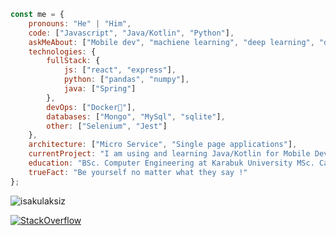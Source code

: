 
```javascript
const me = {
    pronouns: "He" | "Him",
    code: ["Javascript", "Java/Kotlin", "Python"],
    askMeAbout: ["Mobile dev", "machiene learning", "deep learning", "data mining"],
    technologies: {
        fullStack: {
            js: ["react", "express"],
            python: ["pandas", "numpy"],
            java: ["Spring"]
        },
        devOps: ["Docker🐳"],
        databases: ["Mongo", "MySql", "sqlite"],
        other: ["Selenium", "Jest"]
    },
    architecture: ["Micro Service", "Single page applications"],
    currentProject: "I am using and learning Java/Kotlin for Mobile Development",
    education: "BSc. Computer Engineering at Karabuk University MSc. Can. Ataturk University",
    trueFact: "Be yourself no matter what they say !"
};
```

<p align="left"> <img src="https://komarev.com/ghpvc/?username=isakulaksiz&label=Profile%20views&color=0e75b6&style=flat" alt="isakulaksiz" /> </p>
<a href="https://stackoverflow.com/users/11792914/isa" target="_blank">
            <img alt="StackOverflow"
            src="https://stackoverflow-badge.vercel.app/?userID=11792914" />
</a>
